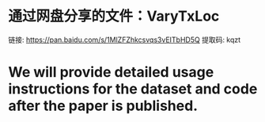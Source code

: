 # 通过网盘分享的文件：VaryTxLoc
链接: https://pan.baidu.com/s/1MlZFZhkcsvqs3vEITbHD5Q 提取码: kqzt

# We will provide detailed usage instructions for the dataset and code after the paper is published.
